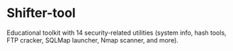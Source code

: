 # Shifter-tool
Educational toolkit with 14 security-related utilities (system info, hash tools, FTP cracker, SQLMap launcher, Nmap scanner, and more).
